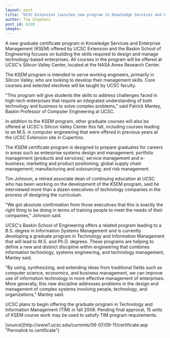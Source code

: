 ```yaml
---
layout: post
title: "UCSC Extension launches new program in Knowledge Services and Enterprise Management"
author: Tim Stephens
post_id: 6220
images:
---
```


<a name="content" id="content"></a>
<p>
  A new graduate certificate program in Knowledge Services and Enterprise Management (KSEM) offered by UCSC Extension and the Baskin School of Engineering focuses on building the skills required to design and manage technology-based enterprises. All courses in the program will be offered at UCSC's Silicon Valley Center, located at the NASA Ames Research Center.
</p>
<p>
  The KSEM program is intended to serve working engineers, primarily in Silicon Valley, who are looking to develop their management skills. Core courses and selected electives will be taught by UCSC faculty.
</p>
<p>
  "This program will give students the skills to address challenges faced in high-tech enterprises that require an integrated understanding of both technology and business to solve complex problems," said Patrick Mantey, Baskin Professor of Computer Engineering at UCSC.
</p>
<p>
  In addition to the KSEM program, other graduate courses will also be offered at UCSC's Silicon Valley Center this fall, including courses leading to an M.S. in computer engineering that were offered in previous years at the UCSC Extension site in Cupertino.
</p>
<p>
  The KSEM certificate program is designed to prepare graduates for careers in areas such as enterprise systems design and management; portfolio management (products and services); service management and e-business; marketing and product positioning; global supply chain management; manufacturing and outsourcing; and risk management.
</p>
<p>
  Tim Johnson, a retired associate dean of continuing education at UCSC who has been working on the development of the KSEM program, said he interviewed more than a dozen executives of technology companies in the process of designing the curriculum.
</p>
<p>
  "We got absolute confirmation from those executives that this is exactly the right thing to be doing in terms of training people to meet the needs of their companies," Johnson said.
</p>
<p>
  UCSC's Baskin School of Engineering offers a related program leading to a B.S. degree in Information Systems Management and is currently developing a graduate program in Technology and Information Management that will lead to M.S. and Ph.D. degrees. These programs are helping to define a new and distinct discipline within engineering that combines information technology, systems engineering, and technology management, Mantey said.
</p>
<p>
  "By using, synthesizing, and extending ideas from traditional fields such as computer science, economics, and business management, we can improve use of information technology in more effective management of enterprises. More generally, this new discipline addresses problems in the design and management of complex systems involving people, technology, and organizations," Mantey said.
</p>
<p>
  UCSC plans to begin offering the graduate program in Technology and Information Management (TIM) in fall 2008. Pending final approval, 15 units of KSEM course work may be used to satisfy TIM program requirements.
</p>
[source](http://www1.ucsc.edu/currents/06-07/09-11/certificate.asp "Permalink to certificate")
